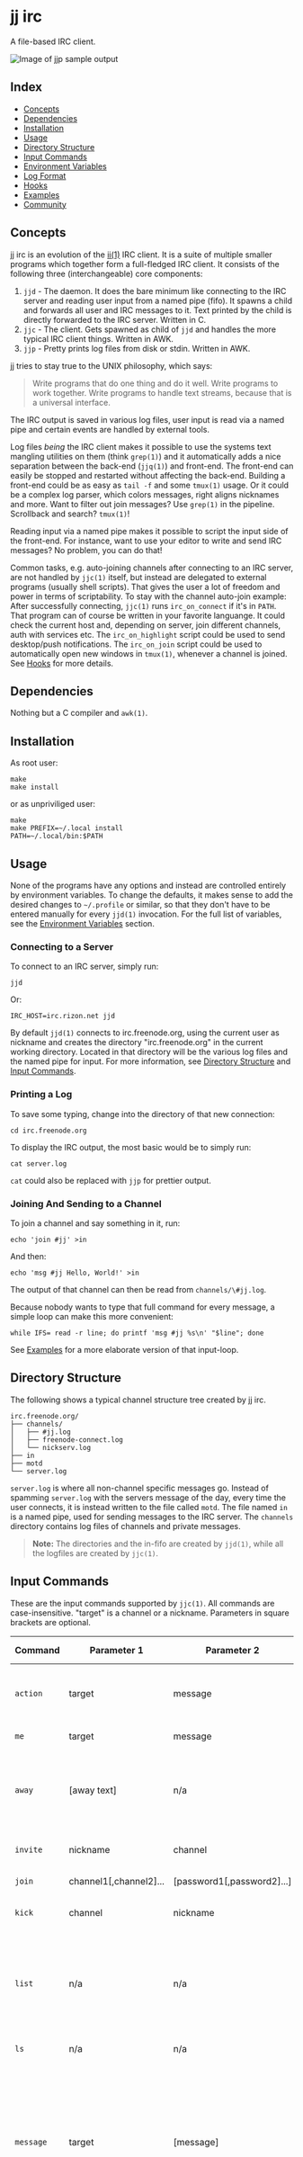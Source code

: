  jj irc
==========================================================================

A file-based IRC client.

![Image of jjp sample output](
https://raw.githubusercontent.com/aaronNGi/jj/master/jjirc.png)


 Index
--------------------------------------------------------------------------

* [Concepts](#concepts)
* [Dependencies](#dependencies)
* [Installation](#installation)
* [Usage](#usage)
* [Directory Structure](#directory-structure)
* [Input Commands](#input-commands)
* [Environment Variables](#environment-variables)
* [Log Format](#log-format)
* [Hooks](#hooks)
* [Examples](#examples)
* [Community](#community)


 Concepts
--------------------------------------------------------------------------

jj irc is an evolution of the [ii(1)][ii homepage] IRC client. It is a
suite of multiple smaller programs which together form a full-fledged
IRC client. It consists of the following three (interchangeable) core
components:

1. `jjd` - The daemon. It does the bare minimum like connecting to the
           IRC server and reading user input from a named pipe (fifo). It
           spawns a child and forwards all user and IRC messages to it.
           Text printed by the child is directly forwarded to the IRC
           server. Written in C.
2. `jjc` - The client. Gets spawned as child of `jjd` and handles the
           more typical IRC client things. Written in AWK.
3. `jjp` - Pretty prints log files from disk or stdin. Written in AWK.

jj tries to stay true to the UNIX philosophy, which says:

> Write programs that do one thing and do it well. Write programs to work
> together. Write programs to handle text streams, because that is a
> universal interface.

The IRC output is saved in various log files, user input is read via a
named pipe and certain events are handled by external tools.

Log files *being* the IRC client makes it possible to use the systems
text mangling utilities on them (think `grep(1)`) and it automatically
adds a nice separation between the back-end (`jjq(1)`) and front-end. The
front-end can easily be stopped and restarted without affecting the
back-end. Building a front-end could be as easy as `tail -f` and some
`tmux(1)` usage. Or it could be a complex log parser, which colors
messages, right aligns nicknames and more. Want to filter out join
messages? Use `grep(1)` in the pipeline. Scrollback and search? `tmux(1)`!

Reading input via a named pipe makes it possible to script the input side
of the front-end. For instance, want to use your editor to write and send
IRC messages? No problem, you can do that!

Common tasks, e.g. auto-joining channels after connecting to an IRC
server, are not handled by `jjc(1)` itself, but instead are delegated to
external programs (usually shell scripts). That gives the user a lot of
freedom and power in terms of scriptability. To stay with the channel
auto-join example: After successfully connecting, `jjc(1)` runs
`irc_on_connect` if it's in `PATH`. That program can of course be written
in your favorite languange. It could check the current host and,
depending on server, join different channels, auth with services etc. The
`irc_on_highlight` script could be used to send desktop/push
notifications. The `irc_on_join` script could be used to automatically
open new windows in `tmux(1)`, whenever a channel is joined. See
[Hooks](#hooks) for more details.


 Dependencies
--------------------------------------------------------------------------

Nothing but a C compiler and `awk(1)`.


 Installation
--------------------------------------------------------------------------

As root user:

```shell
make
make install
```

or as unpriviliged user:

```shell
make
make PREFIX=~/.local install
PATH=~/.local/bin:$PATH
```


 Usage
--------------------------------------------------------------------------

None of the programs have any options and instead are controlled entirely
by environment variables. To change the defaults, it makes sense to add
the desired changes to `~/.profile` or similar, so that they don't have to
be entered manually for every `jjd(1)` invocation. For the full list of
variables, see the [Environment Variables](#environment-variables)
section.

### Connecting to a Server

To connect to an IRC server, simply run:

```shell
jjd
```

Or:

```shell
IRC_HOST=irc.rizon.net jjd
```

By default `jjd(1)` connects to irc.freenode.org, using the current user
as nickname and creates the directory "irc.freenode.org" in the current
working directory. Located in that directory will be the various log
files and the named pipe for input. For more information, see [Directory
Structure](#directory-structure) and [Input Commands](#input-commands).

### Printing a Log

To save some typing, change into the directory of that new connection:

```shell
cd irc.freenode.org
```

To display the IRC output, the most basic would be to simply run:

```shell
cat server.log
```

`cat` could also be replaced with `jjp` for prettier output.

### Joining And Sending to a Channel

To join a channel and say something in it, run:

```shell
echo 'join #jj' >in
```

And then:

```shell
echo 'msg #jj Hello, World!' >in
```

The output of that channel can then be read from `channels/\#jj.log`.

Because nobody wants to type that full command for every message, a simple
loop can make this more convenient:

```shell
while IFS= read -r line; do printf 'msg #jj %s\n' "$line"; done
```

See [Examples](#examples) for a more elaborate version of that input-loop.


 Directory Structure
--------------------------------------------------------------------------

The following shows a typical channel structure tree created by jj irc.

```
irc.freenode.org/
├── channels/
│   ├── #jj.log
│   ├── freenode-connect.log
│   └── nickserv.log
├── in
├── motd
└── server.log
```

`server.log` is where all non-channel specific messages go. Instead of
spamming `server.log` with the servers message of the day, every time the
user connects, it is instead written to the file called `motd`. The file
named `in` is a named pipe, used for sending messages to the IRC server.
The `channels` directory contains log files of channels and private
messages.

> **Note:** The directories and the in-fifo are created by `jjd(1)`, while
>          all the logfiles are created by `jjc(1)`.


 Input Commands
--------------------------------------------------------------------------

These are the input commands supported by `jjc(1)`. All commands are
case-insensitive. "target" is a channel or a nickname. Parameters in
square brackets are optional.

| Command    | Parameter 1            | Parameter 2                | Parameter 3      | Description |
|------------|------------------------|----------------------------|------------------|-------------|
| `action`   | target                 | message                    | n/a              | Send an action message to a user or channel.
| `me`       | target                 | message                    | n/a              | An alias for `action`.
| `away`     | [away text]            | n/a                        | n/a              | Mark yourself as away. Without parameters it unsets away.
| `invite`   | nickname               | channel                    | n/a              | Invite a user to a channel.
| `join`     | channel1[,channel2]... | [password1[,password2]...] | n/a              | Join channels.
| `kick`     | channel                | nickname                   | [reason]         | Kick a user from a channel.
| `list`     | n/a                    | n/a                        | n/a              | Print a list of all currently open channels (including private message channels).
| `ls`       | n/a                    | n/a                        | n/a              | An alias for `list`.
| `message`  | target                 | [message]                  | n/a              | Send a message to a channel or user. When messaging a user, the message text can be omitted to create a private message channel.
| `msg`      | target                 | [message]                  | n/a              | An alias for `message`.
| `mode`     | target                 | [mode]                     | [mode parameter] | Set various user or channel modes. `mode #channel +b` requests the channels banlist. `mode #channel` requests the current mode.
| `names`    | channel                | n/a                        | n/a              | Request the names listing of a channel.
| `nick`     | nickname               | n/a                        | n/a              | Change your nickname.
| `notice`   | target                 | [message]                  | n/a              | Send a notice to a channel or user. The same rules as with `message` apply.
| `part`     | target                 | [reason]                   | n/a              | Leave a channel or close a private message channel.
| `quit`     | [reason]               | n/a                        | n/a              | Disconnect from the server and quit jj.
| `topic`    | channel                | n/a                        | n/a              | Request the topic of a channel.
| `topicset` | channel                | [topic]                    | n/a              | Set the topic of a channel. Omitting the second parameter removes the channel topic.
| `whois`    | nickname               | n/a                        | n/a              | Request the whois information of a user.

Additionally, the `raw` command can be used to send IRC commands not
supported by `jjc(1)`.

> **Note:** Using `raw` to message or notice a channel or user results in
>           the message not being printed locally (to the log file). It
>           could be used to auth with services to prevent passwords from
>           being written to the logs.


 Environment Variables
--------------------------------------------------------------------------

### Settings

| Name           | Description                                                                       | Default                 |
|----------------|-----------------------------------------------------------------------------------|-------------------------|
| `IRC_CLIENT`   | The program spawned as child of `jjd(1)` which handles all user and IRC messages. | `jjc`                   |
| `IRC_DIR`      | Where to store the per-host directories.                                          | `.` (current directory) |
| `IRC_HOST`     | The IRC host to connect to.                                                       | `irc.freenode.org`      |
| `IRC_NICK`     | The Nickname to use.                                                              | `$USER`                 |
| `IRC_PASSWORD` | The server password.                                                              | unset                   |
| `IRC_PORT`     | Connect using this port.                                                          | `6667`                  |
| `IRC_REALNAME` | The real name to use. Can be seen in `whois`.                                     | `$USER`                 |
| `IRC_USER`     | The user name to use.                                                             | `$USER`                 |

### Special Information for Hooks

When [Hooks](#hooks) are being run, the following additional environment
variables are also available to the called program:

| Name              | Description |
|-------------------|-------------|
| `IRC_ME`          | Our nickname.
| `IRC_NETWORK`     | The networks official name as supplied by the server. Like "QuakeNet".
| `IRC_TEXT`        | The text of a message. Or if the event is a kick, part, or quit, it would contain the reason. If applicable, empty otherwise.
| `IRC_WHERE`       | In which channel the event happened. If applicable, empty otherwise.
| `IRC_WHO`         | Who triggered this hook, e.g. the nickname of the message author. If applicable, empty otherwise.
| `IRC_CASEMAPPING` | The servers casemapping. For rfc1459 for example, its value would be `][\~A-Z }{\|^a-z`, which can be split on space and then used as arguments for `tr(1)`, to properly casefold a string.
| `IRC_AWAY`        | 1 when we are marked away, empty otherwise.

### Misc

| Name           | Description |
|----------------|-------------|
| `JJ_SERVERLOG` | When not empty, `jjp(1)` will print status messages using the default color.
| `JJ_DEBUG`     | When not emtpy, `jjc(1)` will print debug output.


 Log Format
--------------------------------------------------------------------------

The general log format is:

```
1579093317 <user123>n! Hello, World!
```

The "1579093317" is the seconds since epoch. It can be converted to the
current timezone and a readable format, which `jjc(1)` does automatically.
The second part is the nickname of the message author with a suffix
indicating message types. The "Hello, World!" is the actual body of the
message.

`jjc(1)` uses the following message type indicators:

* `*` - This is us, we are the author of this message.
* `!` - Important information in server.log or our nick is mentioned in
        this message.
* `n` - This message is a notice.
* `:<status>:` - A channel message send only to users with a certain
	status in that channel (@%+ etc).
* `c` - A CTCP message.
* `a` - an ACTION message.

> **Note:** For messages without an author (server messages), a single
>           dash is used as nickname.


 Hooks
--------------------------------------------------------------------------

Certain events can trigger the execution of external programs. Those
programs have to be executable and in `PATH` and they are run with an
altered environment (See: [Environment
Variables](#environment-variables)).

The following programs are supported:

| Name              | Trigger                                         |
|-------------------|-------------------------------------------------|
| `irc_on_query`    | A private message channel is created.           |
| `irc_on_connect`  | Succesfully connecting to the server.           |
| `irc_on_ctcp`     | Receiving a CTCP message.                       |
| `irc_on_highlight`| Own nick is mentioned in a message.             |
| `irc_on_invite`   | Being invited to join a channel.                |
| `irc_on_join`     | A channel or private message channel is joined. |
| `irc_on_kick`     | We got kicked from a channel.                   |
| `irc_on_part`     | A channel is parted.                            |

> **Note:** When a private message contains our nick but also caused the
>           creation of a channel, instead of executing both,
>           `irc_on_query` *and* `irc_on_highlight`, only the former is
>           triggered. Unlike `irc_on_join`, which is always triggered,
>           `irc_on_query` is not triggered when *we* caused the channel
>           creation by messaging another user.


 Examples
--------------------------------------------------------------------------

### Securing the Connection

Using TLS via [s6-networking][s6 networking] utilities

```shell
s6-tlsclient irc.freenode.org 6697 jjd
```

Or using SSL via netcat

```shell
ncat -vv --ssl --ssl-verify -c 'exec 6<&0 7>&1; PROTO=lol jjd </dev/tty >/dev/tty' irc.freenode.org 6697
```

### Automatic Reconnection

```shell
while :; do jjd; sleep 5; done
```

### Watching Logs

```shell
tail -fn100 "$IRC_DIR/$IRC_HOST/channels/#channel.log" | jjp
```

### Ignoring Certain Nicks

```shell
tail -fn100 "$IRC_DIR/$IRC_HOST/channels/#channel.log" |
	grep -iv '^.\{10\} <nick>' | jjp
```

### Printing Last n User Messages

```shell
tac "$IRC_DIR/$IRC_HOST/channels/#channel.log" |
	grep -m10 -v '^.\{10\} <->' |
	tac | jjp
```

### A Simple Input Method

See [jji](extra/jji) in [extra](extra).

### A Sample irc_on_connect

```sh
#!/bin/sh -e

fifo=$IRC_DIR/$IRC_HOST/in
[ -p "$fifo" ] && [ -w "$fifo" ] ||
	exit 1

if [ "$IRC_HOST" = irc.freenode.org ]; then
	printf 'raw PRIVMSG NickServ :IDENTIFY jilles foo\n' >"$fifo"
	sleep .5
	printf 'join #jj\n' >"$fifo"
fi
```


 Community
--------------------------------------------------------------------------

### Contributions/Scripts

* [panica][panica github] - Thin tmux wrapper around jj

### IRC

Join `#jj` on irc.freenode.org

[ii homepage]: https://tools.suckless.org/ii/
[s6 networking]: https://skarnet.org/software/s6-networking/
[panica github]:  https://github.com/guysv/panica
